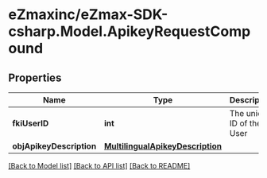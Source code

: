 
# eZmaxinc/eZmax-SDK-csharp.Model.ApikeyRequestCompound

## Properties

Name | Type | Description | Notes
------------ | ------------- | ------------- | -------------
**fkiUserID** | **int** | The unique ID of the User | 
**objApikeyDescription** | [**MultilingualApikeyDescription**](MultilingualApikeyDescription.md) |  | 

[[Back to Model list]](../README.md#documentation-for-models)
[[Back to API list]](../README.md#documentation-for-api-endpoints)
[[Back to README]](../README.md)

